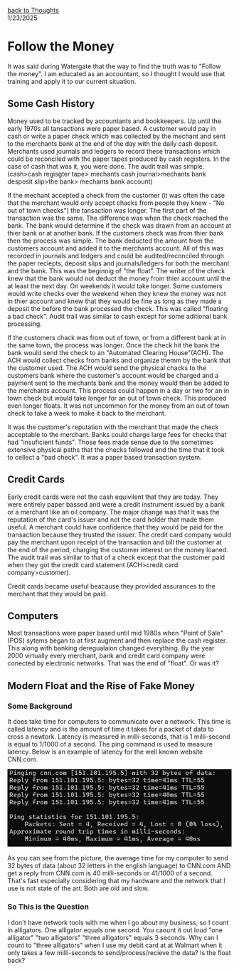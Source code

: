 [back to Thoughts](https://github.com/Marking-Time/Thoughts/tree/main)  
1/23/2025
# Follow the Money
It was said during Watergate that the way to find the truth was to "Follow the money".  I am educated as an accountant, so I thought I would use that training and apply it to our current situation.  

## Some Cash History  
Money used to be tracked by accountants and bookkeepers. Up until the early 1970s all tansactions were paper based.  A customer would pay in cash or write a paper check which was collected by the mechant and sent to the merchants bank at the end of the day with the daily cash deposit. Merchants used journals and ledgers to record these transactions which could be reconciled with the paper tapes produced by cash registers. In the case of cash that was it, you were done.  The audit trail was simple. (cash>cash regisgter tape> mechants cash journal>mechants bank desposit slip>the bank> mechants bank account)  


If the mechant accepted a check from the customer (it was often the case that the merchant would only accept chacks from people they knew - "No out of town checks") the tansaction was longer. The first part of the transaction was the same. The difference was when the check reached the bank. The bank would determine if the check was drawn from an account at thier bank or at another bank. If the customers check was from thier bank then the process was simple. The bank deducted the amount from the customers account and added it to the merchants account.  All of this was recorded in journals and ledgers and could be audited/reconciled through the paper reciepts, deposit slips and journals/ledgers for both the merchant and the bank.  This was the beginnig of "the float". The writer of the check knew that the bank would not deduct the money from thier account until the at least the next day. On weekends it would take longer. Some customers would write checks over the weekend when they knew the money was not in thier account and knew that they would be fine as long as they made a deposit the before the bank processed the check.  This was called "floating a bad check". Audit trail was similar to cash except for some aditional bank processing.  

If the customers chack was from out of town, or from a different bank at in the same town, the process was longer. Once the check hit the bank the bank would send the check to an "Automated Clearing House"(ACH). The ACH would collect checks from banks and organize themm by the bank that the customer used. The ACH would send the physical chacks to the customers bank where the customer's account would be charged and a payment sent to the mechants bank and the money would then be added to the merchants account. This process could happen in a day or two for an in town check but would take longer for an out of town check.  This produced even longer floats.  It was not uncommon for the money from an out of town check to take a week to  make it back to the merchant.  

It was the customer's reputation with the merchant that made the check acceptable to the merchant. Banks could charge large fees for checks that had "insuficient funds". Those fees made sense due to the sometimes extensive physical paths that the checks followed and the time that it took to cellect a "bad check". It was a paper based transaction system.

## Credit Cards  

Early credit cards were not the cash equivilent that they are today. They were entirely paper bassed and were a credit instrument issued by a bank or a merchant like an oil company. The major change was that it was the reputation of the card's issuer and not the card holder that made them useful. A merchant could have confidence that they would be paid for the transaction because they trusted the issuer. The credit card company would pay the merchant upon receipt of the transaction and bill the customer at the end of the period, charging the customer interest on the money loaned. The audit trail was similar to that of a check except that the customer paid when they got the credit card statement (ACH>credit card company>customer).  

Credit cards became useful beacause they provided assurances to the merchant that they would be paid.  

## Computers  

Most transactions were paper based until mid 1980s when "Point of Sale"(POS) sytems began to at first augment and then replace the cash register. This along with banking deregualaion changed everything. By the year 2000 virtually every merchant, bank and credit card company were conected by electronic networks. That was the end of "float". Or was it?

## Modern Float and the Rise of Fake Money  

### Some Background  

It does take time for computers to communicate over a network. This time is called latency and is the amount of time it takes for a packet of data to cross a newtork.  Latency is measured in milli-seconds, that is 1 milli-second is equal to 1/1000 of a second. The ping command is used to measure latency.  Below is an example of latency for the well known website CNN.com. 

![Ping of CNN.com](latency.png)  

As you can see from the picture, the average time for my computer to send 32 bytes of data (about 32 letters in the english language) to CNN.com AND get a reply from CNN.com is 40 milli-seconds or 41/1000 of a second.  That's fast especially considering that my hardware and the network that I use is not state of the art. Both are old and slow.

### So This is the Question  

I don't have network tools with me when I go about my business, so I count in alligators. One alligator equals one second. You caount it out loud "one alligator" "two alligators" "three alligators" equals 3 seconds. Why can I count to "three alligators" when I use my debit card at at Walmart when it only takes a few milli-seconds to send/process/recieve the data? Is the float back?  






